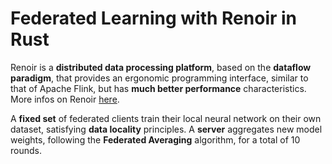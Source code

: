 # Federated Learning with Renoir in Rust

Renoir is a **distributed data processing platform**, 
based on the **dataflow paradigm**, that provides an ergonomic programming interface, similar to that of Apache Flink, but has **much better performance** characteristics. More infos on Renoir [here](https://databrush.it/renoir/overview/).

A **fixed set** of federated clients train their local neural network on their own dataset, satisfying **data locality** principles.
A **server** aggregates new model weights, following the **Federated Averaging** algorithm, for a total of 10 rounds.
